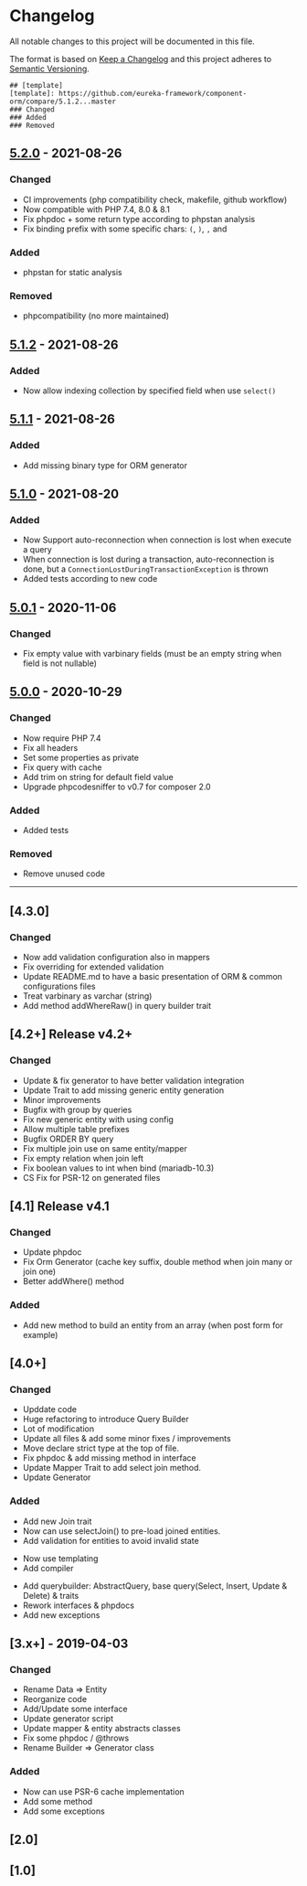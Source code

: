 # Changelog
All notable changes to this project will be documented in this file.

The format is based on [Keep a Changelog](http://keepachangelog.com/en/1.0.0/)
and this project adheres to [Semantic Versioning](http://semver.org/spec/v2.0.0.html).

```
## [template]
[template]: https://github.com/eureka-framework/component-orm/compare/5.1.2...master
### Changed
### Added
### Removed
```

## [5.2.0] - 2021-08-26
[5.2.0]: https://github.com/eureka-framework/component-orm/compare/5.1.2...5.2.0
### Changed
 * CI improvements (php compatibility check, makefile, github workflow)
 * Now compatible with PHP 7.4, 8.0 & 8.1
 * Fix phpdoc + some return type according to phpstan analysis
 * Fix binding prefix with some specific chars: `(`, `)`, `,` and ` `
### Added
 * phpstan for static analysis
### Removed
 * phpcompatibility (no more maintained)


## [5.1.2] - 2021-08-26
[5.1.2]: https://github.com/eureka-framework/component-orm/compare/5.1.1...5.1.2
### Added
 * Now allow indexing collection by specified field when use `select()`

## [5.1.1] - 2021-08-26
[5.1.1]: https://github.com/eureka-framework/component-orm/compare/5.1.0...5.1.1
### Added
 * Add missing binary type for ORM generator

## [5.1.0] - 2021-08-20
[5.1.0]: https://github.com/eureka-framework/component-orm/compare/5.0.1...5.1.0
### Added
 * Now Support auto-reconnection when connection is lost when execute a query
 * When connection is lost during a transaction, auto-reconnection is done, but a 
   `ConnectionLostDuringTransactionException` is thrown
 * Added tests according to new code

## [5.0.1] - 2020-11-06
[5.0.1]: https://github.com/eureka-framework/component-orm/compare/5.0.0...5.0.1
### Changed
 * Fix empty value with varbinary fields (must be an empty string when field is not nullable)

## [5.0.0] - 2020-10-29
[5.0.0]: https://github.com/eureka-framework/component-orm/compare/4.3.0...5.0.0
### Changed
 * Now require PHP 7.4
 * Fix all headers
 * Set some properties as private
 * Fix query with cache
 * Add trim on string for default field value
 * Upgrade phpcodesniffer to v0.7 for composer 2.0
### Added
 * Added tests
### Removed
 * Remove unused code

---

## [4.3.0]
### Changed
 * Now add validation configuration also in mappers
 * Fix overriding for extended validation
 * Update README.md to have a basic presentation of ORM & common configurations files
 * Treat varbinary as varchar (string)
 * Add method addWhereRaw() in query builder trait

## [4.2+] Release v4.2+
### Changed
  * Update & fix generator to have better validation integration
  * Update Trait to add missing generic entity generation
  * Minor improvements
  * Bugfix with group by queries
  * Fix new generic entity with using config
  * Allow multiple table prefixes
  * Bugfix ORDER BY query
  * Fix multiple join use on same entity/mapper
  * Fix empty relation when join left
  * Fix boolean values to int when bind (mariadb-10.3)
  * CS Fix for PSR-12 on generated files

## [4.1] Release v4.1
### Changed
 * Update phpdoc
 * Fix Orm Generator (cache key suffix, double method when join many or join one)
 * Better addWhere() method
### Added
 * Add new method to build an entity from an array (when post form for example)
 
 
## [4.0+]
### Changed
 * Upddate code
 * Huge refactoring to introduce Query Builder
 * Lot of modification
 * Update all files & add some minor fixes / improvements
 * Move declare strict type at the top of file.
 * Fix phpdoc & add missing method in interface
 * Update Mapper Trait to add select join method.
 * Update Generator
### Added
 * Add new Join trait
 * Now can use selectJoin() to pre-load joined entities.
 * Add validation for entities to avoid invalid state
  - Now use templating
  - Add compiler
 * Add querybuilder: AbstractQuery, base query(Select, Insert, Update & Delete) & traits
 * Rework interfaces & phpdocs
 * Add new exceptions

## [3.x+] - 2019-04-03
### Changed
 * Rename Data => Entity
 * Reorganize code
 * Add/Update some interface
 * Update generator script
 * Update mapper & entity abstracts classes
 * Fix some phpdoc / @throws
 * Rename Builder => Generator class
### Added
 * Now can use PSR-6 cache implementation
 * Add some method
 * Add some exceptions
 
## [2.0]

## [1.0]
